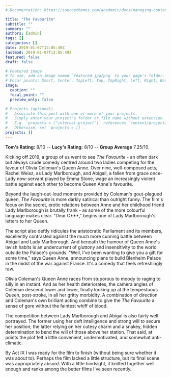 ```yaml
---
# Documentation: https://sourcethemes.com/academic/docs/managing-content/

title: "The Favourite"
subtitle: ""
summary: ""
authors: [admin]
tags: []
categories: []
date: 2019-01-07T13:05:49Z
lastmod: 2019-01-07T13:05:49Z
featured: false
draft: false

# Featured image
# To use, add an image named `featured.jpg/png` to your page's folder.
# Focal points: Smart, Center, TopLeft, Top, TopRight, Left, Right, BottomLeft, Bottom, BottomRight.
image:
  caption: ""
  focal_point: ""
  preview_only: false

# Projects (optional).
#   Associate this post with one or more of your projects.
#   Simply enter your project's folder or file name without extension.
#   E.g. `projects = ["internal-project"]` references `content/project/deep-learning/index.md`.
#   Otherwise, set `projects = []`.
projects: []
---
```

**Tom's Rating:** 8/10 -- **Lucy's Rating:** 8/10 -- **Group Average** 7.25/10.

Kicking off 2019, a group of us went to see *The Favourite* - an often dark but always crude comedy centred around two ladies competing for the favour of Olivia Coleman's Queen Anne. Over nine, well-composed acts, Rachel Weisz, as Lady Marlborough, and Abigail, a fallen from grace once-Lady now-servant played by Emma Stone, wage an increasingly violent battle against each other to become Queen Anne's favourite.

Beyond the laugh-out-loud moments provided by Coleman's gout-plagued queen, *The Favourite* is more darkly satirical than outright funny. The film's focus on the secret, erotic relations between Anne and her childhood friend Lady Marlborough is brutally frank - as some of the more colourful language makes clear. "Dear C\*\*\*," begins one of Lady Marlborough's letters to her Queen.

The script also deftly ridicules the aristocratic Parliament and its members, excellently contrasted against the much more cunning battle between Abigail and Lady Marlborough. And beneath the humour of Queen Anne's lavish habits is an undercurrent of gluttony and insensitivity to the world outside the Palace's grounds. "Well, I've been wanting to give you a gift for some time," says Queen Anne, announcing plans to build Blenheim Palace in the midst of the war against France. It's a comedy that feels refreshingly raw.

Olivia Coleman's Queen Anne races from stuporous to moody to raging to silly in an instant. And as her health deteriorates, the camera angles of Coleman descend lower and lower, finally looking up at the tempestuous Queen, post-stroke, in all her gritty morbidity. A combination of direction and Coleman's own brilliant acting combine to give the *The Favourite* a sense of gore without the faintest whiff of blood.

The competition between Lady Marlborough and Abigal is also fairly well portrayed. The former using her deft intelligence and strong will to secure her position; the latter relying on her cutesy charm and a snakey, hidden determination to bend the will of those above her station. That said, at points the plot felt a little convenient, undermotivated, and somewhat anti-climatic.

By Act IX I was ready for the film to finish (without being sure whether it was about to). Perhaps the film lacked a little structure, but its final scene was appropriately absurd. With a little hindsight, it knitted together well enough and ranks among the better films I've seen recently.
